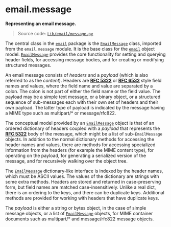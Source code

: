 # email.message

**Representing an email message.**

> Source code: [`Lib/email/message.py`](https://github.com/python/cpython/tree/3.12/Lib/email/message.py)

The central class in the [`email`](/modules/email/) package is the [`EmailMessage`](/modules/email/message/EmailMessage/) class, imported from the `email.message` module. It is the base class for the [`email`](/modules/email/) object model. [`EmailMessage`](/modules/email/message/EmailMessage/) provides the core functionality for setting and querying header fields, for accessing message bodies, and for creating or modifying structured messages.

An email message consists of *headers* and a *payload* (which is also referred to as the *content*). Headers are [**RFC 5322**](https://datatracker.ietf.org/doc/html/rfc5322.html) or [**RFC 6532**](https://datatracker.ietf.org/doc/html/rfc6532.html) style field names and values, where the field name and value are separated by a colon. The colon is not part of either the field name or the field value. The payload may be a simple text message, or a binary object, or a structured sequence of sub-messages each with their own set of headers and their own payload. The latter type of payload is indicated by the message having a MIME type such as multipart/* or message/rfc822.

The conceptual model provided by an [`EmailMessage`](/modules/email/message/EmailMessage/) object is that of an ordered dictionary of headers coupled with a *payload* that represents the [**RFC 5322**](https://datatracker.ietf.org/doc/html/rfc5322.html) body of the message, which might be a list of sub-`EmailMessage` objects. In addition to the normal dictionary methods for accessing the header names and values, there are methods for accessing specialized information from the headers (for example the MIME content type), for operating on the payload, for generating a serialized version of the message, and for recursively walking over the object tree.

The [`EmailMessage`](/modules/email/message/EmailMessage/) dictionary-like interface is indexed by the header names, which must be ASCII values. The values of the dictionary are strings with some extra methods. Headers are stored and returned in case-preserving form, but field names are matched case-insensitively. Unlike a real dict, there is an ordering to the keys, and there can be duplicate keys. Additional methods are provided for working with headers that have duplicate keys.

The *payload* is either a string or bytes object, in the case of simple message objects, or a list of [`EmailMessage`](/modules/email/message/EmailMessage/) objects, for MIME container documents such as multipart/* and message/rfc822 message objects.
